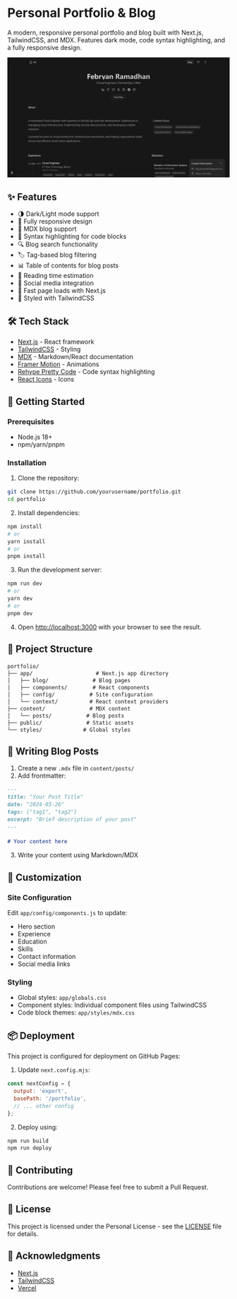 # Personal Portfolio & Blog

A modern, responsive personal portfolio and blog built with Next.js, TailwindCSS, and MDX. Features dark mode, code syntax highlighting, and a fully responsive design.

![Portfolio Preview](public/images/preview.png)

## ✨ Features

- 🌗 Dark/Light mode support
- 📱 Fully responsive design
- 📝 MDX blog support
- 🎨 Syntax highlighting for code blocks
- 🔍 Blog search functionality
- 🏷️ Tag-based blog filtering
- 📊 Table of contents for blog posts
- 📖 Reading time estimation
- 🔗 Social media integration
- 🚀 Fast page loads with Next.js
- 💅 Styled with TailwindCSS

## 🛠️ Tech Stack

- [Next.js](https://nextjs.org/) - React framework
- [TailwindCSS](https://tailwindcss.com/) - Styling
- [MDX](https://mdxjs.com/) - Markdown/React documentation
- [Framer Motion](https://www.framer.com/motion/) - Animations
- [Rehype Pretty Code](https://rehype-pretty-code.netlify.app/) - Code syntax highlighting
- [React Icons](https://react-icons.github.io/react-icons/) - Icons

## 🚀 Getting Started

### Prerequisites

- Node.js 18+ 
- npm/yarn/pnpm

### Installation

1. Clone the repository:
```bash
git clone https://github.com/yourusername/portfolio.git
cd portfolio
```

2. Install dependencies:
```bash
npm install
# or
yarn install
# or
pnpm install
```

3. Run the development server:
```bash
npm run dev
# or
yarn dev
# or
pnpm dev
```

4. Open [http://localhost:3000](http://localhost:3000) with your browser to see the result.

## 📁 Project Structure

```
portfolio/
├── app/                    # Next.js app directory
│   ├── blog/              # Blog pages
│   ├── components/        # React components
│   ├── config/           # Site configuration
│   └── context/          # React context providers
├── content/              # MDX content
│   └── posts/           # Blog posts
├── public/              # Static assets
└── styles/             # Global styles
```

## 📝 Writing Blog Posts

1. Create a new `.mdx` file in `content/posts/`
2. Add frontmatter:
```markdown
---
title: "Your Post Title"
date: "2024-03-26"
tags: ["tag1", "tag2"]
excerpt: "Brief description of your post"
---

# Your content here
```

3. Write your content using Markdown/MDX

## 🎨 Customization

### Site Configuration
Edit `app/config/components.js` to update:
- Hero section
- Experience
- Education
- Skills
- Contact information
- Social media links

### Styling
- Global styles: `app/globals.css`
- Component styles: Individual component files using TailwindCSS
- Code block themes: `app/styles/mdx.css`

## 📦 Deployment

This project is configured for deployment on GitHub Pages:

1. Update `next.config.mjs`:
```javascript
const nextConfig = {
  output: 'export',
  basePath: '/portfolio',
  // ... other config
};
```

2. Deploy using:
```bash
npm run build
npm run deploy
```

## 🤝 Contributing

Contributions are welcome! Please feel free to submit a Pull Request.

## 📄 License

This project is licensed under the Personal License - see the [LICENSE](LICENSE) file for details.

## 🙏 Acknowledgments

- [Next.js](https://nextjs.org/)
- [TailwindCSS](https://tailwindcss.com/)
- [Vercel](https://vercel.com/)
